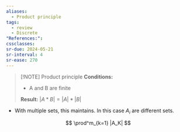 ```yaml
---
aliases:
  - Product principle
tags:
  - review
  - Discrete
"References:": 
cssclasses:
sr-due: 2024-05-21
sr-interval: 4
sr-ease: 270
---
```


> [!NOTE] Product principle
> **Conditions:**
> + A and B are finite
> 
> **Result:**
> $|A * B| = |A| * |B|$
+ With multiple sets, this maintains. In this case $A_i$ are different sets.
 
$$
\prod^m_{k=1} |A_K|
$$

